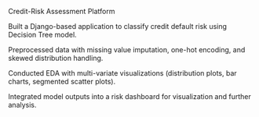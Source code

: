 Credit-Risk Assessment Platform

Built a Django-based application to classify credit default risk using Decision Tree model.

Preprocessed data with missing value imputation, one-hot encoding, and skewed distribution handling.

Conducted EDA with multi-variate visualizations (distribution plots, bar charts, segmented scatter plots).

Integrated model outputs into a risk dashboard for visualization and further analysis.
